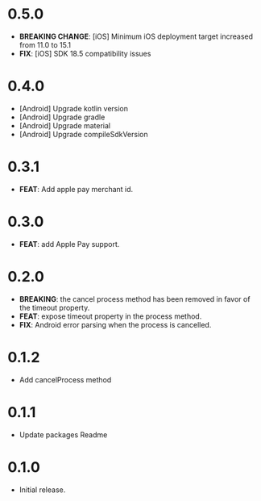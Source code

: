 # 0.5.0

- **BREAKING CHANGE**: [iOS] Minimum iOS deployment target increased from 11.0 to 15.1
- **FIX**: [iOS] SDK 18.5 compatibility issues

# 0.4.0

- [Android] Upgrade kotlin version
- [Android] Upgrade gradle
- [Android] Upgrade material
- [Android] Upgrade compileSdkVersion

# 0.3.1

- **FEAT**: Add apple pay merchant id.

# 0.3.0

- **FEAT**: add Apple Pay support.

# 0.2.0

- **BREAKING**: the cancel process method has been removed in favor of the timeout property.
- **FEAT**: expose timeout property in the process method.
- **FIX**: Android error parsing when the process is cancelled.

# 0.1.2

- Add cancelProcess method

# 0.1.1

- Update packages Readme

# 0.1.0

- Initial release.
